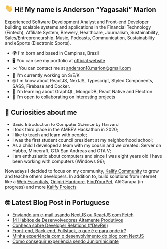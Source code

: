 <img src="https://github.com/tairosonloa/tairosonloa/blob/main/assets/wave.gif?raw=true" width="25px"/> Hi! My name is Anderson “Yagasaki” Marlon
----------------------------

Experienced Software Development Analyst and Front-end Developer building scalable systems and applications in the Financial Technology (Fintech), Affiliate System, Brewery, Healthcare, Journalism, Sustainability, Sales/Entrepreneurship, Music, Podcasts, Communication, Sustainability and eSports (Electronic Sports).

- 🌍  I'm born and based in Campinas, Brazil
- 🖥️  You can see my portfolio at [official website](http://yagasaki.vercel.app/curriculum)
- ✉️  You can contact me at [anderson18.marlon@gmail.com](mailto:anderson18.marlon@gmail.com)
- 🚀  I'm currently working on S/E/K
- 🤓  I'm know about ReactJS, NextJS, Typescript, Styled Components, SASS, Firebase and Docker.
- 🧠  I'm learning about GraphQL, MongoDB, React Native and Electron
- 🤝  I'm open to collaborating on interesting projects

🚀 Curiosities about me
----------------------------

- Basic Introduction to Computer Science by Harvard
- I took third place in the AMBEV Hackathon in 2020;
- I like to teach and learn with people;
- I was the first student council president at my neighborhood school;
- As a child I developed a team with my cousin and we created: Server on Habbo, Minecraft, GTA San Andreas and GTA V;
- I am enthusiastic about computers and since I was eight years old I have been working with computers (Windows 96);

Nowadays I decided to focus on my community, [Kalify Community](https://discord.gg/jhSepmE7nN) to grow and teache others developers. In addition to, build solutions from internet like a [Web Essentials](https://webessentials.com.br), [Onigiri Hardcore](https://onigirihardcore.vercel.app), [FindYourPet](https://findyourpet.vercel.app), AlôGarapa (in progress) and more [Kalify Projects](https://kalify.vercel.app/projetos)

🤓 Latest Blog Post in Portuguese
----------------------------
- [Enviando um e-mail usando NextJS ou ReactJS com Fetch](https://medium.com/@yagasaki7k/enviando-um-e-mail-usando-nextjs-ou-reactjs-com-fetch-1715f09d98eb)
- [14 Hábitos de Desenvolvedores Altamente Produtivos](https://medium.com/@yagasaki7k/14-h%C3%A1bitos-de-desenvolvedores-altamente-produtivos-fff40618f763)
- [Conheça sobre Developer Relations (#DevRel)](https://medium.com/@yagasaki7k/conhe%C3%A7a-sobre-developer-relations-devrel-6641347df01b)
- [Front-end, Back-end, Fullstack, o que é e para onde ir?](https://medium.com/@yagasaki7k/front-end-back-end-fullstack-o-que-%C3%A9-e-para-onde-ir-b8b27bced711)
- [Minha experiência com o desenvolvimento do blog com NextJS](https://medium.com/@yagasaki7k/minha-experi%C3%AAncia-com-o-desenvolvimento-do-blog-com-nextjs-9473cf92f783)
- [Como conseguir experiência sendo Júnior/Iniciante](https://medium.com/@yagasaki7k/como-conseguir-experi%C3%AAncia-sendo-j%C3%BAnior-iniciante-bcb0cce4bbac)
